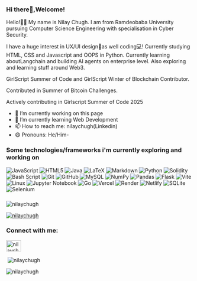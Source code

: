 ### Hi there👋,Welcome!


Hello!👋🏻 My name is Nilay Chugh. I am from Ramdeobaba University pursuing Computer Science Engineering with specialisation in Cyber Security.

I have a huge interest in UX/UI design📝as well coding💻! Currently studying HTML, CSS and Javascript and OOPS in Python.
Currently learning aboutLangchain and building AI agents on enterprise level.
Also exploring and learning stuff around Web3.

GirlScript Summer of Code and GirlScript Winter of Blockchain Contributor.

Contributed in Summer of Bitcoin Challenges.

Actively contributing in Girlscript Summer of Code 2025

- 🔭 I’m currently working on this page
- 🌱 I’m currently learning Web Development
- 📫 How to reach me: nilaychugh(Linkedin)
- 😄 Pronouns: He/Him-



### Some technologies/frameworks i'm currently exploring and working on

![JavaScript](https://img.shields.io/badge/javascript-%23323330.svg?style=for-the-badge&logo=javascript&logoColor=%23F7DF1E)
![HTML5](https://img.shields.io/badge/html5-%23E34F26.svg?style=for-the-badge&logo=html5&logoColor=white)
![Java](https://img.shields.io/badge/java-%23ED8B00.svg?style=for-the-badge&logo=openjdk&logoColor=white)
![LaTeX](https://img.shields.io/badge/latex-%23008080.svg?style=for-the-badge&logo=latex&logoColor=white)
![Markdown](https://img.shields.io/badge/markdown-%23000000.svg?style=for-the-badge&logo=markdown&logoColor=white)
![Python](https://img.shields.io/badge/python-3670A0?style=for-the-badge&logo=python&logoColor=ffdd54)
![Solidity](https://img.shields.io/badge/Solidity-%23363636.svg?style=for-the-badge&logo=solidity&logoColor=white)
![Bash Script](https://img.shields.io/badge/bash_script-%23121011.svg?style=for-the-badge&logo=gnu-bash&logoColor=white)
![Git](https://img.shields.io/badge/git-%23F05033.svg?style=for-the-badge&logo=git&logoColor=white)
![GitHub](https://img.shields.io/badge/github-%23121011.svg?style=for-the-badge&logo=github&logoColor=white)
![MySQL](https://img.shields.io/badge/mysql-4479A1.svg?style=for-the-badge&logo=mysql&logoColor=white)
![NumPy](https://img.shields.io/badge/numpy-%23013243.svg?style=for-the-badge&logo=numpy&logoColor=white)
![Pandas](https://img.shields.io/badge/pandas-%23150458.svg?style=for-the-badge&logo=pandas&logoColor=white)
![Flask](https://img.shields.io/badge/flask-%23000.svg?style=for-the-badge&logo=flask&logoColor=white)
![Vite](https://img.shields.io/badge/vite-%23646CFF.svg?style=for-the-badge&logo=vite&logoColor=white)
![Linux](https://img.shields.io/badge/Linux-FCC624?style=for-the-badge&logo=linux&logoColor=black)
![Jupyter Notebook](https://img.shields.io/badge/jupyter-%23FA0F00.svg?style=for-the-badge&logo=jupyter&logoColor=white)
![Go](https://img.shields.io/badge/go-%2300ADD8.svg?style=for-the-badge&logo=go&logoColor=white)
![Vercel](https://img.shields.io/badge/vercel-%23000000.svg?style=for-the-badge&logo=vercel&logoColor=white)
![Render](https://img.shields.io/badge/Render-%46E3B7.svg?style=for-the-badge&logo=render&logoColor=white)
![Netlify](https://img.shields.io/badge/netlify-%23000000.svg?style=for-the-badge&logo=netlify&logoColor=#00C7B7)
![SQLite](https://img.shields.io/badge/sqlite-%2307405e.svg?style=for-the-badge&logo=sqlite&logoColor=white)
![Selenium](https://img.shields.io/badge/Selenium-43B02A?style=for-the-badge&logo=Selenium&logoColor=white)



###


<p align="left"> <img src="https://komarev.com/ghpvc/?username=nilaychugh&label=Profile%20views&color=0e75b6&style=flat" alt="nilaychugh" /> </p>

<p align="left"> <a href="https://github.com/ryo-ma/github-profile-trophy"><img src="https://github-profile-trophy.vercel.app/?username=nilaychugh" alt="nilaychugh" /></a> </p>

<h3 align="left">Connect with me:</h3>
<p align="left">
<a href="https://linkedin.com/in/nilaychugh" target="blank"><img align="center" src="https://raw.githubusercontent.com/rahuldkjain/github-profile-readme-generator/master/src/images/icons/Social/linked-in-alt.svg" alt="nilaychugh" height="30" width="40" /></a>
</p>

<p>&nbsp;<img align="center" src="https://github-readme-stats.vercel.app/api?username=nilaychugh&show_icons=true&locale=en" alt="nilaychugh" /></p>

<p><img align="center" src="https://github-readme-streak-stats.herokuapp.com/?user=nilaychugh&" alt="nilaychugh" /></p>



